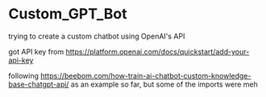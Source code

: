 # Custom_GPT_Bot
trying to create a custom chatbot using OpenAI's API

got API key from https://platform.openai.com/docs/quickstart/add-your-api-key

following https://beebom.com/how-train-ai-chatbot-custom-knowledge-base-chatgpt-api/ as an example so far, but some of the imports were meh
